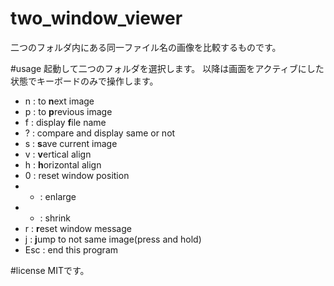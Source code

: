 # two_window_viewer
二つのフォルダ内にある同一ファイル名の画像を比較するものです。

#usage
起動して二つのフォルダを選択します。
以降は画面をアクティブにした状態でキーボードのみで操作します。
 * n : to <b>n</b>ext image
 * p : to <b>p</b>revious image
 * f : display <b>f</b>ile name
 * ? : compare and display same or not
 * s : <b>s</b>ave current image
 * v : <b>v</b>ertical align
 * h : <b>h</b>orizontal align
 * 0 : reset window position
 * + : enlarge
 * - : shrink
 * r : <b>r</b>eset window message
 * j : <b>j</b>ump to not same image(press and hold)
 * Esc : end this program
 
#license
MITです。
